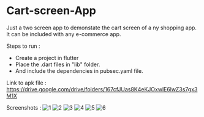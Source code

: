 # Cart-screen-App
Just a two screen app to demonstate the cart screen of a ny shopping app. It can be included with any e-commerce app.

Steps to run :
- Create a project in flutter
- Place the .dart files in "lib" folder.
- And include the dependencies in pubsec.yaml file.

Link to apk file : https://drive.google.com/drive/folders/167cfJUas8K4eKJOxwlE6lwZ3s7gx3M1X

Screenshots : 
![1](https://user-images.githubusercontent.com/62396592/117448574-8baaa300-af5c-11eb-9586-61cf715821a8.jpg)
![2](https://user-images.githubusercontent.com/62396592/117448584-8e0cfd00-af5c-11eb-8345-6241b4c0545e.jpg)
![3](https://user-images.githubusercontent.com/62396592/117448535-82b9d180-af5c-11eb-9fdf-06ed3c37c195.jpg)
![4](https://user-images.githubusercontent.com/62396592/117448543-851c2b80-af5c-11eb-84b2-05a04cf60b68.jpg)
![5](https://user-images.githubusercontent.com/62396592/117448556-877e8580-af5c-11eb-8e44-a7ac7c2a04c1.jpg)
![6](https://user-images.githubusercontent.com/62396592/117448568-89e0df80-af5c-11eb-9ded-4206da3b08ee.jpg)
